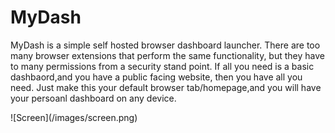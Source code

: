 # MyDash

MyDash is a simple self hosted browser dashboard launcher. There are too many browser extensions that perform the same functionality, but they have to many permissions from a security stand point. If all you need is a basic dashbaord,and you have a public facing website, then you have all you need. Just make this your default browser tab/homepage,and you will have your persoanl dashboard on any device.

![Screen\](/images/screen.png)
